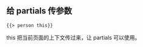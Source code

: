 

## 给 partials 传参数

[](https://stackoverflow.com/a/11615370/3054511)

    {{> person this}}

this 把当前页面的上下文传过来，让 partials 可以使用。


